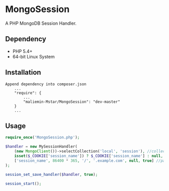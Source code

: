 MongoSession
====

A PHP MongoDB Session Handler.

## Dependency
* PHP 5.4+
* 64-bit Linux System

## Installation
```
Append dependency into composer.json
    ...
    "require": {
        ...
        "maliemin-Mstar/MongoSession": "dev-master"
    }
    ...
```

## Usage
```php
require_once('MongoSession.php');

$handler = new MySessionHandler(
	(new MongoClient())->selectCollection('local', 'session'), //collection
	isset($_COOKIE['session_name']) ? $_COOKIE['session_name'] : null, //session id
	['session_name', 86400 * 365, '/', '.example.com', null, true] //parameters for setcookie function
);

session_set_save_handler($handler, true);

session_start();
```
